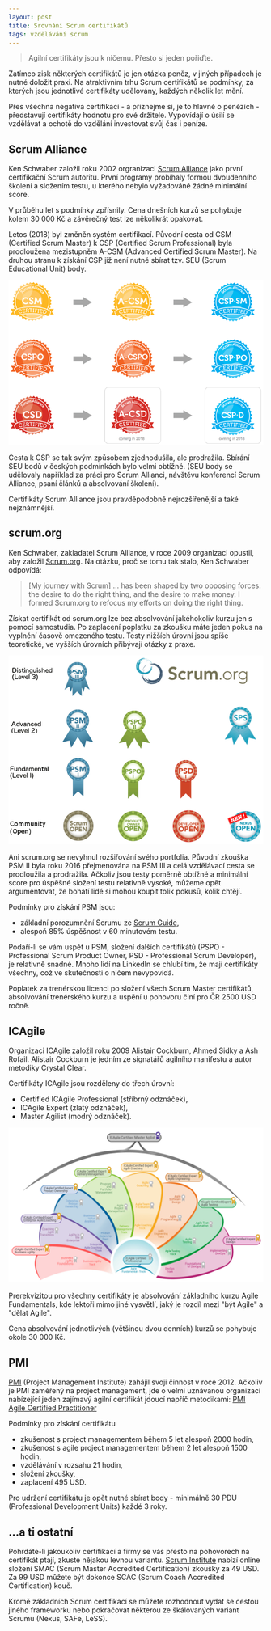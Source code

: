 ```yaml
---
layout: post
title: Srovnání Scrum certifikátů
tags: vzdělávání scrum
---
```


> Agilní certifikáty jsou k ničemu. Přesto si jeden pořiďte.

Zatímco zisk některých certifikátů je jen otázka peněz, v jiných případech
je nutné doložit praxi. Na atraktivním trhu Scrum certifikátů
se podmínky, za kterých jsou jednotlivé certifikáty udělovány, každých několik let mění.

Přes všechna negativa certifikací - a přiznejme si, je to hlavně o penězích - představují
certifikáty hodnotu pro své držitele. Vypovídají o úsilí se vzdělávat
a ochotě do vzdělání investovat svůj čas i peníze.

## Scrum Alliance

Ken Schwaber založil roku 2002 orgranizaci [Scrum Alliance](https://www.scrumalliance.org/)
jako první certifikační Scrum autoritu. První programy probíhaly formou dvoudenního
školení a složením testu, u kterého nebylo vyžadováné žádné minimální score.

V průběhu let s podmínky zpřísnily. Cena dnešních kurzů se pohybuje kolem 30 000 Kč
a závěrečný test lze několikrát opakovat.

Letos (2018) byl změněn systém certifikací. Původní cesta od CSM (Certified Scrum Master)
k CSP (Certified Scrum Professional) byla prodloužena mezistupněm A-CSM (Advanced Certified
Scrum Master). Na druhou stranu k získání CSP již není nutné sbírat tzv. SEU (Scrum Educational Unit) body.

![Certifikace scrum.org](/assets/scrum-alliance-certifikace.png)

Cesta k CSP se tak svým způsobem zjednodušila, ale prodražila. Sbírání SEU bodů v
českých podmínkách bylo velmi obtížné. (SEU body se udělovaly například za práci pro Scrum Allianci,
návštěvu konferencí Scrum Alliance, psaní článků a absolvování školení).

Certifikáty Scrum Alliance jsou pravděpodobně nejrozšířenější a také nejznámnější.

## scrum.org

Ken Schwaber, zakladatel Scrum Alliance, v roce 2009 organizaci opustil, aby založil
[Scrum.org](https://www.scrum.org/). Na otázku, proč se tomu tak stalo, Ken Schwaber odpovídá:

> [My journey with Scrum] ... has been shaped by two opposing forces: the desire to do the right thing,
> and the desire to make money. I formed Scrum.org to refocus my efforts on doing the right thing. 

Získat certifikát od scrum.org lze bez absolvování jakéhokoliv kurzu jen s pomocí samostudia.
Po zaplacení poplatku za zkoušku máte jeden pokus na vyplnění časově omezeného testu.
Testy nižších úrovní jsou spíše teoretické, ve vyšších úrovních přibývají otázky z praxe.

![Certifikace scrum.org](/assets/scrum-org-certifications.png)

Ani scrum.org se nevyhnul rozšiřování svého portfolia. Původní zkouška PSM II
byla roku 2016 přejmenována na PSM III a celá vzdělávací cesta se prodloužila
a prodražila. Ačkoliv jsou testy poměrně obtížné a minimální score pro úspěšné složení
testu relativně vysoké, můžeme opět argumentovat, že bohatí lidé si mohou koupit tolik pokusů,
kolik chtějí.

Podmínky pro získání PSM jsou:

- základní porozumnění Scrumu ze [Scrum Guide](http://www.scrumguides.org/index.html),
- alespoň 85% úspěšnost v 60 minutovém testu.

Podaří-li se vám uspět u PSM, složení dalších certifikátů (PSPO - Professional
Scrum Product Owner, PSD - Professional Scrum Developer), je relativně snadné.
Mnoho lidí na LinkedIn se chlubí tím, že mají certifikáty všechny, což ve skutečnosti
o ničem nevypovídá.

Poplatek za trenérskou licenci po složení všech Scrum Master certifikátů, absolvování trenérského kurzu
a uspění u pohovoru činí pro ČR 2500 USD ročně.

## ICAgile

Organizaci ICAgile založil roku 2009 Alistair Cockburn, Ahmed Sidky a Ash Rofail.
Alistair Cockburn je jedním ze signatářů agilního manifestu a autor metodiky Crystal Clear.

Certifikáty ICAgile jsou rozděleny do třech úrovní:

- Certified ICAgile Professional (stříbrný odznáček),
- ICAgile Expert (zlatý odznáček),
- Master Agilist (modrý odznáček).

![Certifikace ICAgile](/assets/icagile-certifications.png)

Prerekvizitou pro všechny certifikáty je absolvování základního kurzu Agile Fundamentals,
kde lektoři mimo jiné vysvětlí, jaký je rozdíl mezi "být Agile" a "dělat Agile".

Cena absolvování jednotlivých (většinou dvou denních) kurzů se pohybuje okole 30 000 Kč.

## PMI

[PMI](https://www.pmi.org) (Project Management Institute) zahájil svoji činnost v roce 2012.
Ačkoliv je PMI zaměřený na project management, jde o velmi uznávanou organizaci
nabízející jeden zajímavý agilní certifikát jdoucí napříč metodikami:
[PMI Agile Certified Practitioner](https://www.pmi.org/certifications/types/agile-acp)

Podmínky pro získání certifikátu

- zkušenost s project managementem během 5 let alespoň 2000 hodin,
- zkušenost s agile project managementem během 2 let alespoň 1500 hodin,
- vzdělávání v rozsahu 21 hodin,
- složení zkoušky,
- zaplacení 495 USD.

Pro udržení certifikátu je opět nutné sbírat body - minimálně 30 PDU
(Professional Development Units) každé 3 roky.

## ...a ti ostatní

Pohrdáte-li jakoukoliv certifikací a firmy se vás přesto na pohovorech na certifikát
ptají, zkuste nějakou levnou variantu. [Scrum Institute](https://www.scrum-institute.org/) nabízí online
složení SMAC (Scrum Master Accredited Certification) zkoušky za 49 USD.
Za 99 USD můžete být dokonce SCAC (Scrum Coach Accredited Certification) kouč.

Kromě základních Scrum certifikací se můžete rozhodnout vydat se cestou jiného
frameworku nebo pokračovat některou ze škálovaných variant Scrumu (Nexus, SAFe, LeSS).
